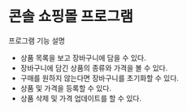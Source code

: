 # 콘솔 쇼핑몰 프로그램

프로그램 기능 설명
- 상품 목록을 보고 장바구니에 담을 수 있다.
- 장바구니에 담긴 상품의 종류와 가격을 볼 수 있다.
- 구매를 원하지 않는다면 장바구니를 초기화할 수 있다.
- 상품 및 가격을 등록할 수 있다. 
- 상품 삭제 및 가격 업데이트를 할 수 있다.
